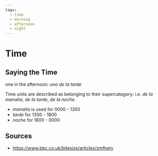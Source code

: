```yaml
---
tags:
  - time
  - morning
  - afternoon
  - night
---
```

# Time

## Saying the Time

one in the afternoon: *uno de la tarde*

Time units are described as belonging to their supercategory: i.e. *de la manaña*, *de la tarde*, *de la noche*.

- *manaña* is used for 0000 - 1300
- *tarde* for 1300 - 1800
- *noche* for 1800 - 0000

## Sources

- https://www.bbc.co.uk/bitesize/articles/zmftwty